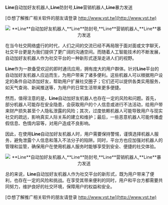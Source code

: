 **Line**自动加好友机器人,**Line**防封号,**Line**营销机器人,**Line**暴力发送

[😍想了解推广相关软件的朋友请登录 http://www.vst.tw](http://www.vst.tw)

 <center><img src="https://vst.tw/MP4/tuiguang/png/5.png" alt="**Line**自动加好友机器人,**Line**防封号,**Line**营销机器人,**Line**暴力发送"></center>

在当今社交网络盛行的时代，人们之间的交流已经不再局限于面对面或文字聊天，社交平台更是为我们提供了更广阔的沟通空间。而随着人工智能技术的不断发展，自动加好友机器人作为社交平台的一种新形式逐渐走进人们的视野。

**Line**作为一款备受欢迎的即时通讯应用，拥有庞大的用户群体。针对**Line**平台的自动加好友机器人应运而生，为用户带来了诸多便利。这些机器人可以根据用户设定的条件自动添加好友，帮助用户扩展社交圈子；它们还可以提供各类实用服务，如天气查询、新闻推送等，为用户的日常生活带来更多便捷。

然而，值得注意的是，**Line**自动加好友机器人也存在一定的风险和问题。首先，部分机器人可能存在安全隐患，会获取用户的个人信息或进行不法活动，给用户带来财产损失甚至个人隐私泄露的风险；其次，过度依赖机器人可能导致用户与现实社交的疏远，影响真实人际关系的建立和维护；最后，一些恶意机器人可能传播虚假信息、色情内容等，对用户造成不良影响。

因此，在使用**Line**自动加好友机器人时，用户需要保持警惕，谨慎选择机器人服务，避免泄露个人信息和落入不法分子的陷阱。同时，平台方也应加强对机器人的管理和监管，确保用户在使用机器人服务时能够享受到安全、便捷的社交体验。

 <center><img src="https://vst.tw/MP4/tuiguang/png/4.png" alt="**Line**自动加好友机器人,**Line**防封号,**Line**营销机器人,**Line**暴力发送"></center>

总的来说，**Line**自动加好友机器人作为社交平台的新形式，既为用户带来了便利，也存在一定的风险和挑战。在享受其带来便利的同时，用户和平台方都需要共同努力，维护良好的社交环境，保障用户的权益和安全。

[😍想了解推广相关软件的朋友请登录 http://www.vst.tw](http://www.vst.tw)



